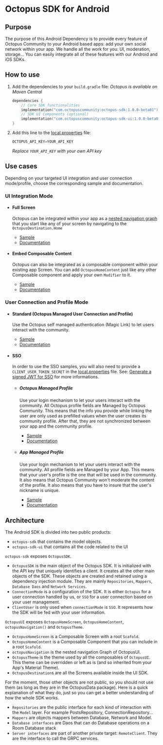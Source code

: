 # Octopus SDK for Android

## Purpose

The purpose of this Android Dependency is to provide every feature of Octopus Community to your
Android based apps:
add your own social network within your app. We handle all the work for you: UI, moderation,
storage…
You can easily integrate all of these features with our Android and iOS SDKs.

## How to use

1. Add the dependencies to your `build.gradle` file:
    *Octopus is available on Maven Central*
    
    ```kotlin
    dependencies {
        // Core SDK functionalities
        implementation("com.octopuscommunity:octopus-sdk:1.0.0-beta01")
        // SDK UI Components (optional)
        implementation("com.octopuscommunity:octopus-sdk-ui:1.0.0-beta01")
    }
    ```

2. Add this line to the [local.properties](local.properties) file:

    ```groovy
    OCTOPUS_API_KEY=YOUR_API_KEY 
    ```
    
    *Replace `YOUR_API_KEY` with your own API key*

## Use cases

Depending on your targeted UI integration and user connection mode/profile, choose the corresponding
sample and documentation.

### UI Integration Mode

- #### Full Screen

    Octopus can be integrated within your app as
    a [nested navigation graph](https://developer.android.com/guide/navigation/design/nested-graphs)
    that you start like any of your screen by navigating to the `OctopusDestination.Home`

    - [Sample](/samples/standard/fullscreen)
    - [Documentation](https://octopuscommunity.notion.site/Android-SDK-Setup-Guide-1a4d0ed811a980c5ada0e19726a67051)

- #### Embed Composable Content

    Octopus can also be integrated as a composable component within your existing app Screen.
    You can add `OctopusHomeContent` just like any other Composable component and apply your
    own `Modifier` to it.

    - [Sample](/samples/standard/embed)
    - [Documentation](https://octopuscommunity.notion.site/Android-SDK-Setup-Guide-1a4d0ed811a980c5ada0e19726a67051)

### User Connection and Profile Mode

- #### Standard (Octopus Managed User Connection and Profile)

    Use the Octopus self managed authentication (Magic Link) to let users interact with the community.

    - [Sample](/samples/standard/)
    - [Documentation](https://octopuscommunity.notion.site/Android-SDK-Setup-Guide-1a4d0ed811a980c5ada0e19726a67051)

- #### SSO

    In order to use the SSO samples, you will also need to provide a `CLIENT_USER_TOKEN_SECRET` in the [local.properties](local.properties) file. 
    See: [Generate a signed JWT for SSO](https://octopuscommunity.notion.site/Generate-a-signed-JWT-for-SSO-1a4d0ed811a98005a284fe50ed2b1f71) for more informations.

    - ##### Octopus Managed Profile

        Use your login mechanism to let your users interact with the community.
        All Octopus profile fields are Managed by Octopus Community. This means that the info you provide
        while linking the user are only used as prefilled values when the user creates its community
        profile. After that, they are not synchronized between your app and the community profile.

        - [Sample](/samples/sso/octopusprofile)
        - [Documentation](https://octopuscommunity.notion.site/Android-SDK-Setup-Guide-1a4d0ed811a980c5ada0e19726a67051)

    - ##### App Managed Profile

        Use your login mechanism to let your users interact with the community.
        All profile fields are Managed by your App. This means that your user's profile is the one that
        will be used in the community. It also means that Octopus Community won't moderate the content of
        the profile. It also means that you have to insure that the user's nickname is unique.
    
        - [Sample](/samples/sso/appprofile)
        - [Documentation](https://octopuscommunity.notion.site/Android-SDK-Setup-Guide-1a4d0ed811a980c5ada0e19726a67051)


## Architecture

The Android SDK is divided into two public products:

- `octopus-sdk` that contains the model objects.
- `octopus-sdk-ui` that contains all the code related to the UI

`octopus-sdk` exposes `OctopusSDK`.

- `OctopusSDK` is the main object of the Octopus SDK. It is initialized with the API key that
  uniquely identifies a client. It creates all the other main objects of the SDK. These objects are
  created and retained using a dependency injection module. They are
  mainly `Repositories`, `Mappers`, `Database Daos`  and `Network Services`.
- `ConnectionMode` is a configuration of the SDK. It is either `Octopus` for a user connection
  handled by us, or `SSO` for a user connection based on your user management.
- `ClientUser` is only used when `connectionMode` is `SSO`. It represents how the SDK will be fed
  with your user information.

`OctopusUI` exposes `OctopusHomeScreen`, `OctopusHomeContent`, `octopusNavigation()`
and `OctopusTheme`.

- `OctopusHomeScreen` is a Composable Screen with a root `Scafold`.
- `OctopusHomeContent` is a Composable Component that you can include in a root `Scafold`.
- `octopusNavigation` is the nested navigation Graph of OctopusUI.
- `OctopusTheme` is the theme used by all the composables of `OctopusUI`. This theme can be
  overridden or left as is (and so inherited from your App's Material Theme).
- `OctopusDestination`s are all the Screens available inside the UI SDK.

For the moment, those other objects are not public, so you should not use them (as long as they are
in the OctopusData package).
Here is a quick explanation of what they do, just so you can get a better understanding of how the
whole SDK works.

- `Repositories` are the public interface for each kind of interaction with the `Model` layer. For
  example PostsRepository, ConnectionRepository…
- `Mappers` are objects mappers between Database, Network and Model.
- `Database interfaces` are Daos that can do Database operations on a Room Database stack
- `Server interfaces` are part of another private target: `RemoteClient`. They are the interface to
  call the GRPC services.

